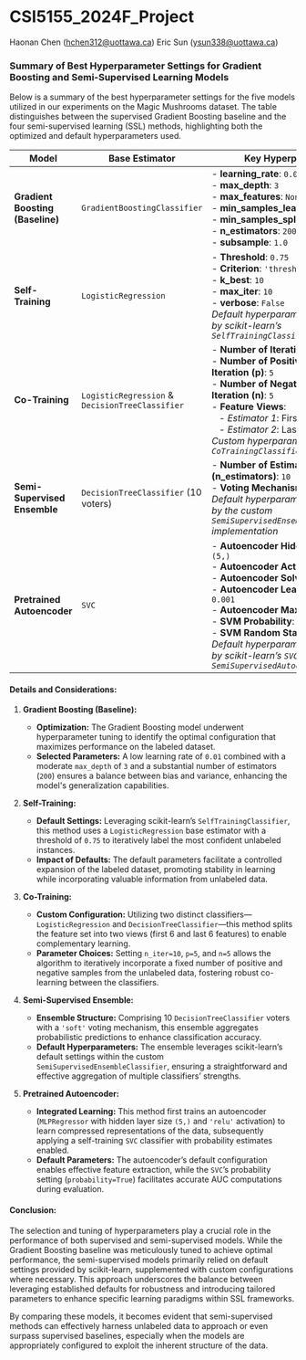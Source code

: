 # CSI5155_2024F_Project
Haonan Chen (hchen312@uottawa.ca)
Eric Sun (ysun338@uottawa.ca)
### **Summary of Best Hyperparameter Settings for Gradient Boosting and Semi-Supervised Learning Models**

Below is a summary of the best hyperparameter settings for the five models utilized in our experiments on the Magic Mushrooms dataset. The table distinguishes between the supervised Gradient Boosting baseline and the four semi-supervised learning (SSL) methods, highlighting both the optimized and default hyperparameters used.

| **Model**                         | **Base Estimator**                | **Key Hyperparameters**                                                                                                                                                                                                                                                                                                                                                     |
|-----------------------------------|------------------------------------|-------------------------------------------------------------------------------------------------------------------------------------------------------------------------------------------------------------------------------------------------------------------------------------------------------------------------------------------------------------------------------|
| **Gradient Boosting (Baseline)**  | `GradientBoostingClassifier`      | - **learning_rate**: `0.01` <br> - **max_depth**: `3` <br> - **max_features**: `None` <br> - **min_samples_leaf**: `5` <br> - **min_samples_split**: `20` <br> - **n_estimators**: `200` <br> - **subsample**: `1.0`                                                                                                                                                                |
| **Self-Training**                 | `LogisticRegression`               | - **Threshold**: `0.75` <br> - **Criterion**: `'threshold'` <br> - **k_best**: `10` <br> - **max_iter**: `10` <br> - **verbose**: `False` <br> *Default hyperparameters as provided by scikit-learn’s `SelfTrainingClassifier`*                                                                                                                                                |
| **Co-Training**                   | `LogisticRegression` & `DecisionTreeClassifier` | - **Number of Iterations (n_iter)**: `10` <br> - **Number of Positive Samples per Iteration (p)**: `5` <br> - **Number of Negative Samples per Iteration (n)**: `5` <br> - **Feature Views**: <br> &nbsp;&nbsp;&nbsp;- *Estimator 1*: First 6 features (`0-5`) <br> &nbsp;&nbsp;&nbsp;- *Estimator 2*: Last 6 features (`6-11`) <br> *Custom hyperparameters set for the `CoTrainingClassifier`* |
| **Semi-Supervised Ensemble**      | `DecisionTreeClassifier` (10 voters) | - **Number of Estimators (n_estimators)**: `10` <br> - **Voting Mechanism**: `'soft'` <br> *Default hyperparameters as provided by the custom `SemiSupervisedEnsembleClassifier` implementation*                                                                                                                                                |
| **Pretrained Autoencoder**        | `SVC`                              | - **Autoencoder Hidden Layer Sizes**: `(5,)` <br> - **Autoencoder Activation**: `'relu'` <br> - **Autoencoder Solver**: `'adam'` <br> - **Autoencoder Learning Rate Init**: `0.001` <br> - **Autoencoder Max Iterations**: `200` <br> - **SVM Probability**: `True` <br> - **SVM Random State**: `42` <br> *Default hyperparameters as provided by scikit-learn’s `SVC` and custom `SemiSupervisedAutoencoderClassifier`* |

#### **Details and Considerations:**

1. **Gradient Boosting (Baseline):**
   - **Optimization:** The Gradient Boosting model underwent hyperparameter tuning to identify the optimal configuration that maximizes performance on the labeled dataset.
   - **Selected Parameters:** A low learning rate of `0.01` combined with a moderate `max_depth` of `3` and a substantial number of estimators (`200`) ensures a balance between bias and variance, enhancing the model's generalization capabilities.

2. **Self-Training:**
   - **Default Settings:** Leveraging scikit-learn’s `SelfTrainingClassifier`, this method uses a `LogisticRegression` base estimator with a threshold of `0.75` to iteratively label the most confident unlabeled instances.
   - **Impact of Defaults:** The default parameters facilitate a controlled expansion of the labeled dataset, promoting stability in learning while incorporating valuable information from unlabeled data.

3. **Co-Training:**
   - **Custom Configuration:** Utilizing two distinct classifiers—`LogisticRegression` and `DecisionTreeClassifier`—this method splits the feature set into two views (first 6 and last 6 features) to enable complementary learning.
   - **Parameter Choices:** Setting `n_iter=10`, `p=5`, and `n=5` allows the algorithm to iteratively incorporate a fixed number of positive and negative samples from the unlabeled data, fostering robust co-learning between the classifiers.

4. **Semi-Supervised Ensemble:**
   - **Ensemble Structure:** Comprising 10 `DecisionTreeClassifier` voters with a `'soft'` voting mechanism, this ensemble aggregates probabilistic predictions to enhance classification accuracy.
   - **Default Hyperparameters:** The ensemble leverages scikit-learn’s default settings within the custom `SemiSupervisedEnsembleClassifier`, ensuring a straightforward and effective aggregation of multiple classifiers’ strengths.

5. **Pretrained Autoencoder:**
   - **Integrated Learning:** This method first trains an autoencoder (`MLPRegressor` with hidden layer size `(5,)` and `'relu'` activation) to learn compressed representations of the data, subsequently applying a self-training `SVC` classifier with probability estimates enabled.
   - **Default Parameters:** The autoencoder’s default configuration enables effective feature extraction, while the `SVC`’s probability setting (`probability=True`) facilitates accurate AUC computations during evaluation.

#### **Conclusion:**

The selection and tuning of hyperparameters play a crucial role in the performance of both supervised and semi-supervised models. While the Gradient Boosting baseline was meticulously tuned to achieve optimal performance, the semi-supervised models primarily relied on default settings provided by scikit-learn, supplemented with custom configurations where necessary. This approach underscores the balance between leveraging established defaults for robustness and introducing tailored parameters to enhance specific learning paradigms within SSL frameworks.

By comparing these models, it becomes evident that semi-supervised methods can effectively harness unlabeled data to approach or even surpass supervised baselines, especially when the models are appropriately configured to exploit the inherent structure of the data.
